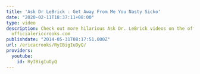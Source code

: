 ```yaml
---
title: 'Ask Dr LeBrick : Get Away From Me You Nasty Sicko'
date: "2020-02-11T18:37:11+08:00"
type: video
description: Check out more hilarious Ask Dr. LeBrick videos on the official website
  officialericcrooks.com
publishdate: "2014-05-31T08:17:51.000Z"
url: /ericacrooks/RyIBigIuDyQ/
providers:
  youtube:
    id: RyIBigIuDyQ
---
```

